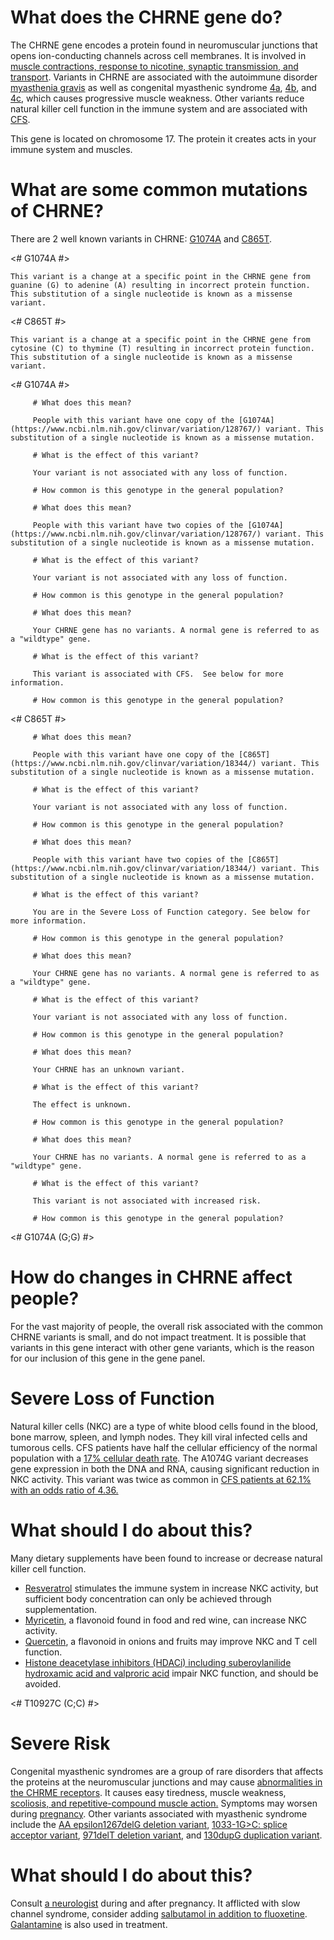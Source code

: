 # What does the CHRNE gene do?

The CHRNE gene encodes a protein found in neuromuscular junctions that opens ion-conducting channels across cell membranes. It is involved in [muscle contractions, response to nicotine, synaptic transmission, and transport](http://www.uniprot.org/uniprot/Q04844#function). Variants in CHRNE are associated with the autoimmune disorder [myasthenia gravis](https://www.omim.org/entry/254200) as well as congenital myasthenic syndrome [4a](https://www.omim.org/entry/605809), [4b](https://www.omim.org/entry/616324), and [4c](https://www.omim.org/entry/608931), which causes progressive muscle weakness. Other variants reduce natural killer cell function in the immune system and are associated with [CFS](https://www.ncbi.nlm.nih.gov/pubmed/27099524). 

This gene is located on chromosome 17.  The protein it creates acts in your immune system and muscles.

<TissueList brain immune circularity muscles D001921 D007107 D002319 D009132 />

<GeneAnalysis gene="CHRNE" interval="NC_000017.11 :g.4897769_4905019"> 

 # What are some common mutations of CHRNE?
 
There are 2 well known variants in CHRNE: [G1074A](https://www.ncbi.nlm.nih.gov/clinvar/variation/128767/) and  [C865T](https://www.ncbi.nlm.nih.gov/clinvar/variation/18344/).

<# G1074A #>
  <Variant hgvs="NC_000017.11:g.4901607G>A" name="G1074A"> 

    This variant is a change at a specific point in the CHRNE gene from guanine (G) to adenine (A) resulting in incorrect protein function.  This substitution of a single nucleotide is known as a missense variant.
 
</Variant>
<# C865T #>
  <Variant hgvs="NC_000017.11:g.4900845G>A" name="C865T"> 

    This variant is a change at a specific point in the CHRNE gene from cytosine (C) to thymine (T) resulting in incorrect protein function.  This substitution of a single nucleotide is known as a missense variant.

</Variant>

<# G1074A #>
  <Genotype hgvs="NC_000017.11:g.[4901607G>A];[4901607=]" name="G1074A"> 

         # What does this mean?
 
         People with this variant have one copy of the [G1074A](https://www.ncbi.nlm.nih.gov/clinvar/variation/128767/) variant. This substitution of a single nucleotide is known as a missense mutation.

         # What is the effect of this variant?

         Your variant is not associated with any loss of function.

         # How common is this genotype in the general population?

   <piechart percentage=7.1 />
  </Genotype>
  <Genotype hgvs="NC_000017.11:g.[4901607G>A];[4901607G>A]" name="G1074A"> 
 
         # What does this mean?

         People with this variant have two copies of the [G1074A](https://www.ncbi.nlm.nih.gov/clinvar/variation/128767/) variant. This substitution of a single nucleotide is known as a missense mutation.

         # What is the effect of this variant?

         Your variant is not associated with any loss of function.

         # How common is this genotype in the general population?

   <piechart percentage=0.2 />
  </Genotype>
  <Genotype hgvs="NC_000017.11:g.[4901607=];[4901607=]" name="G1074A"> 
 
         # What does this mean?

         Your CHRNE gene has no variants. A normal gene is referred to as a "wildtype" gene.

         # What is the effect of this variant?

         This variant is associated with CFS.  See below for more information.

         # How common is this genotype in the general population?

   <piechart percentage=92.7 />
  </Genotype>
<# C865T #>
  <Genotype hgvs="NC_000017.11:g.[4900845G>A];[4900845=]" name="C865T"> 

         # What does this mean?
 
         People with this variant have one copy of the [C865T](https://www.ncbi.nlm.nih.gov/clinvar/variation/18344/) variant. This substitution of a single nucleotide is known as a missense mutation.

         # What is the effect of this variant?

         Your variant is not associated with any loss of function.

         # How common is this genotype in the general population?

   <piechart percentage=  />
  </Genotype>
  <Genotype hgvs="NC_000017.11:g.[4900845G>A];[4900845G>A]" name="C865T"> 
 
         # What does this mean?

         People with this variant have two copies of the [C865T](https://www.ncbi.nlm.nih.gov/clinvar/variation/18344/) variant. This substitution of a single nucleotide is known as a missense mutation.

         # What is the effect of this variant?

         You are in the Severe Loss of Function category. See below for more information.

         # How common is this genotype in the general population?

   <piechart percentage=  />
  </Genotype>
  <Genotype hgvs="NC_000017.11:g.[4900845=];[4900845=]" name="C865T"> 
 
         # What does this mean?

         Your CHRNE gene has no variants. A normal gene is referred to as a "wildtype" gene.

         # What is the effect of this variant?

         Your variant is not associated with any loss of function.

         # How common is this genotype in the general population?

   <piechart percentage=  />
  </Genotype>
  <Genotype hgvs="unknown"> 
 
         # What does this mean?

         Your CHRNE has an unknown variant.

         # What is the effect of this variant?

         The effect is unknown.

         # How common is this genotype in the general population?

   <piechart percentage= />
  </Genotype>
  <Genotype hgvs="wildtype">
 
         # What does this mean?

         Your CHRNE has no variants. A normal gene is referred to as a "wildtype" gene.

         # What is the effect of this variant?

         This variant is not associated with increased risk.

         # How common is this genotype in the general population?

   <piechart percentage= />
  </Genotype>
</GeneAnalysis>


<# G1074A (G;G) #>

# How do changes in CHRNE affect people?

For the vast majority of people, the overall risk associated with the common CHRNE variants is small, and do not impact treatment. It is possible that variants in this gene interact with other gene variants, which is the reason for our inclusion of this gene in the gene panel.

# Severe Loss of Function

Natural killer cells (NKC) are a type of white blood cells found in the blood, bone marrow, spleen, and lymph nodes. They kill viral infected cells and tumorous cells. CFS patients have half the cellular efficiency of the normal population with a [17% cellular death
rate](https://www.ncbi.nlm.nih.gov/pubmed/27099524). The A1074G variant decreases gene expression in both the DNA and RNA, causing significant reduction in NKC activity. This variant was twice as common in [CFS patients at 62.1% with an odds ratio of 4.36.](https://www.ncbi.nlm.nih.gov/pubmed/27099524)

# What should I do about this?

Many dietary supplements have been found to increase or decrease natural killer cell function.

*   [Resveratrol](https://www.ncbi.nlm.nih.gov/pmc/articles/PMC4855330/) stimulates the immune system in increase NKC activity, but
    sufficient body concentration can only be achieved through supplementation.
*   [Myricetin](https://www.ncbi.nlm.nih.gov/pubmed/25075019), a flavonoid found in food and red wine, can increase NKC activity.
*   [Quercetin](https://www.ncbi.nlm.nih.gov/pubmed/19449452), a flavonoid in onions and fruits may improve NKC and T cell function.
*   [Histone deacetylase inhibitors (HDACi) including suberoylanilide hydroxamic acid and valproric acid](https://www.ncbi.nlm.nih.gov/pubmed/17349632/) impair NKC function, and should be avoided.

<# T10927C (C;C) #>

# Severe Risk

Congenital myasthenic syndromes are a group of rare disorders that affects the proteins at the neuromuscular junctions and may cause
[abnormalities in the CHRME receptors](https://www.ncbi.nlm.nih.gov/pubmed/16156017). It causes easy tiredness, muscle weakness, [scoliosis, and repetitive-compound muscle action.](https://www.ncbi.nlm.nih.gov/pubmed/27779167) Symptoms may worsen during [pregnancy](https://www.ncbi.nlm.nih.gov/pubmed/23108489). Other variants associated with myasthenic syndrome include the [AA epsilon1267delG deletion variant](https://www.ncbi.nlm.nih.gov/projects/SNP/snp_ref.cgi?rs=244116), [1033-1G&gt;C: splice acceptor variant](https://www.ncbi.nlm.nih.gov/projects/SNP/snp_ref.cgi?rs=410057), [971delT deletion variant](https://www.ncbi.nlm.nih.gov/projects/SNP/snp_ref.cgi?rs=33387), and [130dupG duplication variant](https://www.ncbi.nlm.nih.gov/projects/SNP/snp_ref.cgi?rs=244117).

# What should I do about this?

Consult [a neurologist](https://www.ncbi.nlm.nih.gov/pubmed/23108489) during and after pregnancy. It afflicted with slow channel syndrome, consider adding [salbutamol in addition to fluoxetine](https://www.ncbi.nlm.nih.gov/pubmed/23281026). [Galantamine](http://www.uniprot.org/uniprot/Q04844) is also used in treatment.


<symptoms fatigue D005221 />
